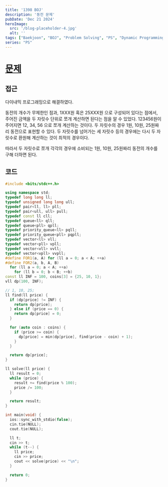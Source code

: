```yaml
---
title: '1398 BOJ'
description: '동전 문제'
pubDate: 'Dec 21 2024'
heroImage:
  src: '/blog-placeholder-4.jpg'
  alt: ''
tags: ["Baekjoon", "BOJ", "Problem Solving", "PS", "Dynamic Programming", "DP"]
series: "PS"
---
```


# [문제](https://www.acmicpc.net/problem/1398)

## 접근

다이내믹 프로그래밍으로 해결하였다.

동전의 개수가 무제한인 점과, 1XXX원 혹은 25XXX원 으로 구성되어 있다는 점에서,
주어진 금액을 두 자릿수 단위로 쪼개 계산하면 된다는 점을 알 수 있었다.
123456원이 주어지면 12, 34, 56 으로 쪼개 계산하는 것이다.
두 자릿수의 경우 1원, 10원, 25원짜리 동전으로 표현할 수 있다.
두 자릿수를 넘어가는 세 자릿수 등의 경우에는 다시 두 자릿수로 환원해 계산하는 것이 최적의 경우이다.

따라서 두 자릿수로 쪼개 각각의 경우에 소비되는 1원, 10원, 25원짜리 동전의 개수를 구해 더하면 된다.

## 코드

```c++
#include <bits/stdc++.h>

using namespace std;
typedef long long ll;
typedef unsigned long long ull;
typedef pair<ll, ll> pll;
typedef pair<ull, ull> pull;
typedef const ll cll;
typedef queue<ll> qll;
typedef queue<pll> qpll;
typedef priority_queue<ll> pqll;
typedef priority_queue<pll> pqpll;
typedef vector<ll> vll;
typedef vector<pll> vpll;
typedef vector<vll> vvll;
typedef vector<vpll> vvpll;
#define FOR1(a, A) for (ll a = 0; a < A; ++a)
#define FOR2(a, b, A, B)                                                       \
  for (ll a = 0; a < A; ++a)                                                   \
    for (ll b = 0; b < B; ++b)
const ll INF = 100, coins[3] = {25, 10, 1};
vll dp(100, INF);

// 1, 10, 25;
ll find(ll price) {
  if (dp[price] != INF) {
    return dp[price];
  } else if (price == 0) {
    return dp[price] = 0;
  }

  for (auto coin : coins) {
    if (price >= coin) {
      dp[price] = min(dp[price], find(price - coin) + 1);
    }
  }

  return dp[price];
}

ll solve(ll price) {
  ll result = 0;
  while (price) {
    result += find(price % 100);
    price /= 100;
  }

  return result;
}

int main(void) {
  ios::sync_with_stdio(false);
  cin.tie(NULL);
  cout.tie(NULL);

  ll t;
  cin >> t;
  while (t--) {
    ll price;
    cin >> price;
    cout << solve(price) << "\n";
  }

  return 0;
}
```